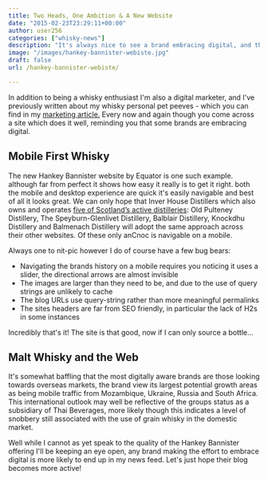 ```yaml
---
title: Two Heads, One Ambition & A New Website
date: "2015-02-23T23:29:11+00:00"
author: user256
categories: ["whisky-news"]
description: "It's always nice to see a brand embracing digital, and though not perfect the Hankey Bannister puts a lot of whisky sites to shame! Sláinte mhaith"
image: "/images/hankey-bannister-webiste.jpg"
draft: false
url: /hankey-bannister-webiste/

---
```

In addition to being a whisky enthusiast I'm also a digital marketer, and I've previously written about my whisky personal pet peeves - which you can find in my [marketing article.](http://uiscebeatha.co.uk/whisky-digital-marketing/ "Whisky and Digital Marketing") Every now and again though you come across a site which does it well, reminding you that some brands are embracing digital.

## Mobile First Whisky

The new Hankey Bannister website by Equator is one such example. although far from perfect it shows how easy it really is to get it right. both the mobile and desktop experience are quick it's easily navigable and best of all it looks great. We can only hope that Inver House Distillers which also owns and operates [five of Scotland’s active distilleries](http://uiscebeatha.co.uk/active-scotch-distilleries/ "Active Scotch Distilleries"): Old Pulteney Distillery, The Speyburn-Glenlivet Distillery, Balblair Distillery, Knockdhu Distillery and Balmenach Distillery will adopt the same approach across their other websites. Of these only anCnoc is navigable on a mobile.

Always one to nit-pic however I do of course have a few bug bears:

- Navigating the brands history on a mobile requires you noticing it uses a slider, the directional arrows are almost invisible
- The images are larger than they need to be, and due to the use of query strings are unlikely to cache
- The blog URLs use query-string rather than more meaningful permalinks
- The sites headers are far from SEO friendly, in particular the lack of H2s in some instances

Incredibly that's it! The site is that good, now if I can only source a bottle...

## Malt Whisky and the Web

It's somewhat baffling that the most digitally aware brands are those looking towards overseas markets, the brand view its largest potential growth areas as being mobile traffic from Mozambique, Ukraine, Russia and South Africa. This international outlook may well be reflective of the groups status as a subsidiary of Thai Beverages, more likely though this indicates a level of snobbery still associated with the use of grain whisky in the domestic market.

Well while I cannot as yet speak to the quality of the Hankey Bannister offering I'll be keeping an eye open, any brand making the effort to embrace digital is more likely to end up in my news feed. Let's just hope their blog becomes more active!
